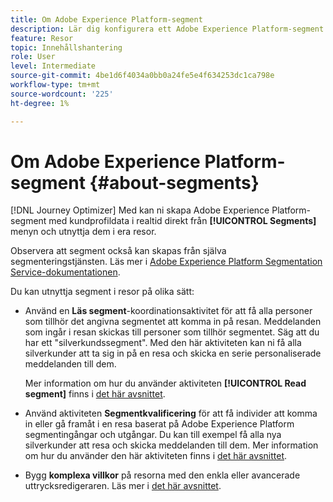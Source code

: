 ```yaml
---
title: Om Adobe Experience Platform-segment
description: Lär dig konfigurera ett Adobe Experience Platform-segment
feature: Resor
topic: Innehållshantering
role: User
level: Intermediate
source-git-commit: 4be1d6f4034a0bb0a24fe5e4f634253dc1ca798e
workflow-type: tm+mt
source-wordcount: '225'
ht-degree: 1%

---
```


# Om Adobe Experience Platform-segment {#about-segments}

[!DNL Journey Optimizer]  Med kan ni skapa Adobe Experience Platform-segment med kundprofildata i realtid direkt från  **[!UICONTROL Segments]** menyn och utnyttja dem i era resor.

Observera att segment också kan skapas från själva segmenteringstjänsten. Läs mer i [Adobe Experience Platform Segmentation Service-dokumentationen](https://experienceleague.adobe.com/docs/experience-platform/segmentation/home.html).

Du kan utnyttja segment i resor på olika sätt:

* Använd en **Läs segment**-koordinationsaktivitet för att få alla personer som tillhör det angivna segmentet att komma in på resan. Meddelanden som ingår i resan skickas till personer som tillhör segmentet. Säg att du har ett &quot;silverkundssegment&quot;. Med den här aktiviteten kan ni få alla silverkunder att ta sig in på en resa och skicka en serie personaliserade meddelanden till dem.

   Mer information om hur du använder aktiviteten **[!UICONTROL Read segment]** finns i [det här avsnittet](../building-journeys/read-segment.md#configuring-segment-trigger-activity).

* Använd aktiviteten **Segmentkvalificering** för att få individer att komma in eller gå framåt i en resa baserat på Adobe Experience Platform segmentingångar och utgångar. Du kan till exempel få alla nya silverkunder att resa och skicka meddelanden till dem. Mer information om hur du använder den här aktiviteten finns i [det här avsnittet](../building-journeys/segment-qualification-events.md).

* Bygg **komplexa villkor** på resorna med den enkla eller avancerade uttrycksredigeraren. Läs mer i [det här avsnittet](../building-journeys/condition-activity.md#using-a-segment).

